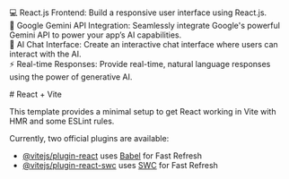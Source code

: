 <p>
💻 React.js Frontend: Build a responsive user interface using React.js.<br>
🔗 Google Gemini API Integration: Seamlessly integrate Google's powerful Gemini API to power your app’s AI capabilities.<br>
💬 AI Chat Interface: Create an interactive chat interface where users can interact with the AI.<br>
⚡ Real-time Responses: Provide real-time, natural language responses using the power of generative AI.<br>
</p>
# React + Vite

This template provides a minimal setup to get React working in Vite with HMR and some ESLint rules.

Currently, two official plugins are available:

- [@vitejs/plugin-react](https://github.com/vitejs/vite-plugin-react/blob/main/packages/plugin-react/README.md) uses [Babel](https://babeljs.io/) for Fast Refresh
- [@vitejs/plugin-react-swc](https://github.com/vitejs/vite-plugin-react-swc) uses [SWC](https://swc.rs/) for Fast Refresh
